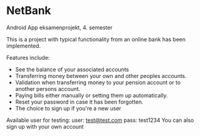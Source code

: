 # NetBank
Android App eksamenprojekt, 4. semester

This is a project with typical functionality from an online bank has been implemented.

Features include:
 - See the balance of your associated accounts
 - Transferring money between your own and other peoples accounts.
 - Validation when transferring money to your pension account or to another persons account.
 - Paying bills either manually or setting them up automatically.
 - Reset your password in case it has been forgotten.
 - The choice to sign up if you're a new user


Available user for testing:
user: test@test.com
pass: test1234
You can also sign up with your own account

